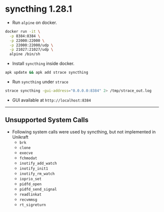 # syncthing 1.28.1
- Run `alpine` on docker.
```bash
docker run -it \
  -p 8384:8384 \
  -p 22000:22000 \
  -p 22000:22000/udp \
  -p 21027:21027/udp \
  alpine /bin/sh
```
- Install `syncthing` inside docker.
```sh
apk update && apk add strace syncthing
```
- Run `syncthing` under `strace`
```sh
strace syncthing -gui-address="0.0.0.0:8384" 2> /tmp/strace_out.log
```
- GUI available at `http://localhost:8384`
---
## Unsupported System Calls
- Following system calls were used by syncthing, but not implemented in Unikraft
  - `brk`
  - `clone`
  - `execve`
  - `fchmodat`
  - `inotify_add_watch`
  - `inotify_init1`
  - `inotify_rm_watch`
  - `ioprio_set`
  - `pidfd_open`
  - `pidfd_send_signal`
  - `readlinkat`
  - `recvmmsg`
  - `rt_sigreturn`
